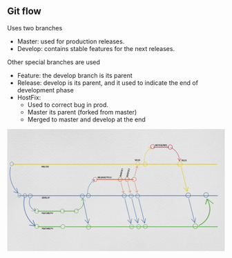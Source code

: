 ## Git flow
Uses two branches
- Master: used for production releases.
- Develop: contains stable features for the next releases.

Other special branches are used
- Feature: the develop branch is its parent
- Release: develop is its parent, and it used to indicate the end of development phase
- HostFix: 
    - Used to correct bug in prod.
    - Master its parent (forked from master)
    - Merged to master and develop at the end
  

![git_flow](screenshot/image.png)